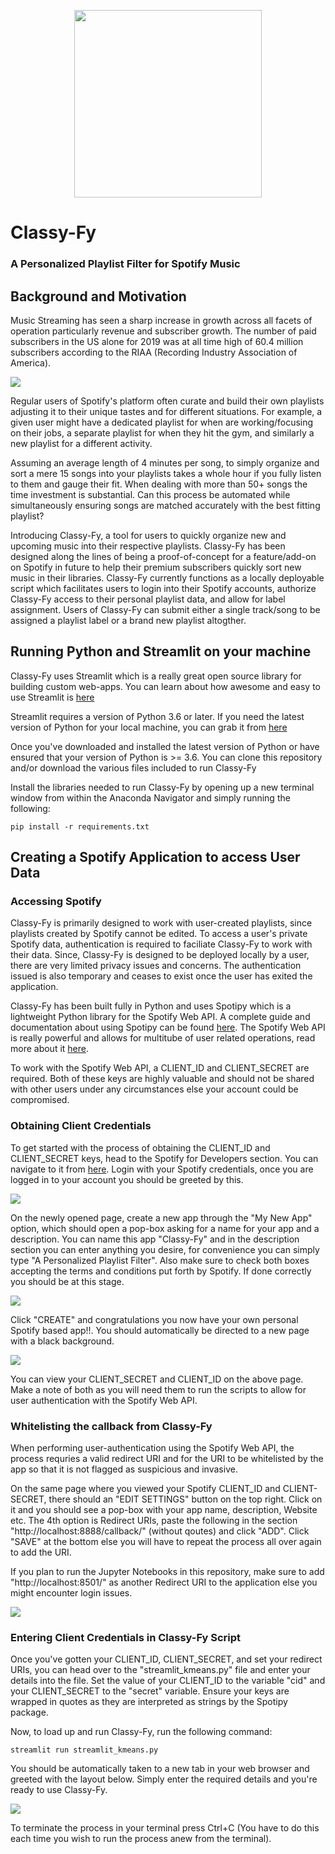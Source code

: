 <p align="center">
  <img width="300" height="300" src="https://i.imgur.com/ojKHKY4.png">
</p>

# Classy-Fy

### A Personalized Playlist Filter for Spotify Music

## Background and Motivation

Music Streaming has seen a sharp increase in growth across all facets of operation particularly revenue and subscriber growth. The number of paid subscribers in the US alone for 2019 was at all time high of 60.4 million subscribers according to the RIAA (Recording Industry Association of America).

![](https://github.com/vignesh022/Classy-Fy/blob/master/Images/usa_paid_subscribers.png?raw=true)

Regular users of Spotify's platform often curate and build their own playlists adjusting it to their unique tastes and for different situations. For example, a given user might have a dedicated playlist for when are working/focusing on their jobs, a separate playlist for when they hit the gym, and similarly a new playlist for a different activity. 

Assuming an average length of 4 minutes per song, to simply organize and sort a mere 15 songs into your playlists takes a whole hour if you fully listen to them and gauge their fit. When dealing with more than 50+ songs the time investment is substantial. Can this process be automated while simultaneously ensuring songs are matched accurately with the best fitting playlist?

Introducing Classy-Fy, a tool for users to quickly organize new and upcoming music into their respective playlists. Classy-Fy has been designed along the lines of being a proof-of-concept for a feature/add-on on Spotify in future to help their premium subscribers quickly sort new music in their libraries. Classy-Fy currently functions as a locally deployable script which facilitates users to login into their Spotify accounts, authorize Classy-Fy access to their personal playlist data, and allow for label assignment. Users of Classy-Fy can submit either a single track/song to be assigned a playlist label or a brand new playlist altogther.

## Running Python and Streamlit on your machine
Classy-Fy uses Streamlit which is a really great open source library for building custom web-apps. You can learn about how awesome and easy to use Streamlit is [here](https://docs.streamlit.io/en/stable/)

Streamlit requires a version of Python 3.6 or later. If you need the latest version of Python for your local machine, you can grab it from [here](https://www.anaconda.com/products/individual) 

Once you've downloaded and installed the latest version of Python or have ensured that your version of Python is >= 3.6. You can clone this repository and/or download the various files included to run Classy-Fy 

Install the libraries needed to run Classy-Fy by opening up a new terminal window from within the Anaconda Navigator and simply running the following:
```
pip install -r requirements.txt
```

## Creating a Spotify Application to access User Data

### Accessing Spotify
Classy-Fy is primarily designed to work with user-created playlists, since playlists created by Spotify cannot be edited. To access a user's private Spotify data, authentication is required to faciliate Classy-Fy to work with their data. Since, Classy-Fy is designed to be deployed locally by a user, there are very limited privacy issues and concerns. The authentication issued is also temporary and ceases to exist once the user has exited the application.

Classy-Fy has been built fully in Python and uses Spotipy which is a lightweight Python library for the Spotify Web API. A complete guide and documentation about using Spotipy can be found [here](https://spotipy.readthedocs.io/en/2.12.0/#). The Spotify Web API is really powerful and allows for multitube of user related operations, read more about it [here](https://developer.spotify.com/documentation/web-api/).

To work with the Spotify Web API, a CLIENT_ID and CLIENT_SECRET are required. Both of these keys are highly valuable and should not be shared with other users under any circumstances else your account could be compromised.

### Obtaining Client Credentials
To get started with the process of obtaining the CLIENT_ID and CLIENT_SECRET keys, head to the Spotify for Developers section. You can navigate to it from [here](https://developer.spotify.com/dashboard/). Login with your Spotify credentials, once you are logged in to your account you should be greeted by this.

![](https://github.com/vignesh022/Classy-Fy/blob/master/Images/spotify_dashboard.png?raw=true)

On the newly opened page, create a new app through the "My New App" option, which should open a pop-box asking for a name for your app and a description. You can name this app "Classy-Fy" and in the description section you can enter anything you desire, for convenience you can simply type "A Personalized Playlist Filter". Also make sure to check both boxes accepting the terms and conditions put forth by Spotify. If done correctly you should be at this stage.

![](https://github.com/vignesh022/Classy-Fy/blob/master/Images/spotify_classyfy.png?raw=true)

Click "CREATE" and congratulations you now have your own personal Spotify based app!!. You should automatically be directed to a new page with a black background.

![](https://github.com/vignesh022/Classy-Fy/blob/master/Images/spotify_credentials.png?raw=true)

You can view your CLIENT_SECRET and CLIENT_ID on the above page. Make a note of both as you will need them to run the scripts to allow for user authentication with the Spotify Web API.

### Whitelisting the callback from Classy-Fy
When performing user-authentication using the Spotify Web API, the process requries a valid redirect URI and for the URI to be whitelisted by the app so that it is not flagged as suspicious and invasive.

On the same page where you viewed your Spotify CLIENT_ID and CLIENT-SECRET, there should an "EDIT SETTINGS" button on the top right. Click on it and you should see a pop-box with your app name, description, Website etc. The 4th option is Redirect URIs, paste the following in the section "http://localhost:8888/callback/" (without qoutes) and click "ADD". Click "SAVE" at the bottom else you will have to repeat the process all over again to add the URI.

If you plan to run the Jupyter Notebooks in this repository, make sure to add "http://localhost:8501/" as another Redirect URI to the application else you might encounter login issues.

![](https://github.com/vignesh022/Classy-Fy/blob/master/Images/spotify_redirectURI.png?raw=true)

### Entering Client Credentials in Classy-Fy Script
Once you've gotten your CLIENT_ID, CLIENT_SECRET, and set your redirect URIs, you can head over to the "streamlit_kmeans.py" file and enter your details into the file.
Set the value of your CLIENT_ID to the variable "cid" and your CLIENT_SECRET to the "secret" variable. Ensure your keys are wrapped in quotes as they are interpreted as strings by the Spotipy package.

Now, to load up and run Classy-Fy, run the following command:
```
streamlit run streamlit_kmeans.py
```
You should be automatically taken to a new tab in your web browser and greeted with the layout below. Simply enter the required details and you're ready to use Classy-Fy.

![](https://github.com/vignesh022/Classy-Fy/blob/master/Images/streamlit_login.png?raw=true)

To terminate the process in your terminal press Ctrl+C (You have to do this each time you wish to run the process anew from the terminal).

